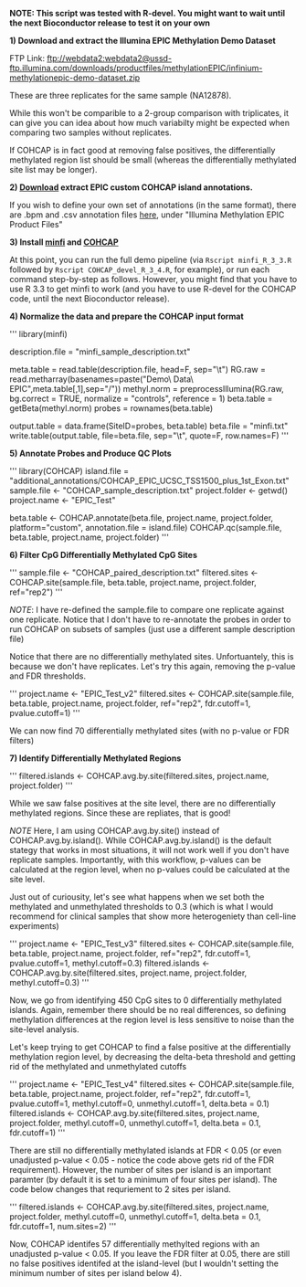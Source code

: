 **NOTE: This script was tested with R-devel.  You might want to wait until the next Bioconductor release to test it on your own**

**1) Download and extract the Illumina EPIC Methylation Demo Dataset**

FTP Link: [ftp://webdata2:webdata2@ussd-ftp.illumina.com/downloads/productfiles/methylationEPIC/infinium-methylationepic-demo-dataset.zip](ftp://webdata2:webdata2@ussd-ftp.illumina.com/downloads/productfiles/methylationEPIC/infinium-methylationepic-demo-dataset.zip)

These are three replicates for the same sample (NA12878).

While this won't be comparible to a 2-group comparison with triplicates, it can give you can idea about how much variabilty might be expected when comparing two samples without replicates.

If COHCAP is in fact good at removing false positives, the differentially methylated region list should be small (whereas the differentially methylated site list may be longer).

**2) [Download](https://sourceforge.net/projects/cohcap/files/additional_Bioconductor_annotations.zip/download) extract EPIC custom COHCAP island annotations.**

If you wish to define your own set of annotations (in the same format), there are .bpm and .csv annotation files [here](http://support.illumina.com/array/array_kits/infinium-methylationepic-beadchip-kit/downloads.html), under "Illumina Methylation EPIC Product Files"

**3) Install [minfi](http://bioconductor.org/packages/release/bioc/html/minfi.html) and [COHCAP](https://www.bioconductor.org/packages/devel/bioc/html/COHCAP.html)**

At this point, you can run the full demo pipeline (via `Rscript minfi_R_3_3.R` followed by `Rscript COHCAP_devel_R_3_4.R`, for example), or run each command step-by-step as follows.  However, you might find that you have to use R 3.3 to get minfi to work (and you have to use R-devel for the COHCAP code, until the next Bioconductor release).

**4) Normalize the data and prepare the COHCAP input format**

'''
library(minfi)

description.file = "minfi_sample_description.txt"

meta.table = read.table(description.file, head=F, sep="\t")
RG.raw = read.metharray(basenames=paste("Demo\ Data\ EPIC",meta.table[,1],sep="/"))
methyl.norm = preprocessIllumina(RG.raw, bg.correct = TRUE, normalize = "controls", reference = 1)
beta.table = getBeta(methyl.norm)
probes = rownames(beta.table)

output.table = data.frame(SiteID=probes, beta.table)
beta.file = "minfi.txt"
write.table(output.table, file=beta.file, sep="\t", quote=F, row.names=F)
'''

**5) Annotate Probes and Produce QC Plots**

'''
library(COHCAP)
island.file = "additional_annotations/COHCAP_EPIC_UCSC_TSS1500_plus_1st_Exon.txt"
sample.file <- "COHCAP_sample_description.txt"
project.folder <- getwd()
project.name <- "EPIC_Test"

beta.table <- COHCAP.annotate(beta.file, project.name, project.folder, platform="custom", annotation.file = island.file)
COHCAP.qc(sample.file, beta.table, project.name, project.folder)
'''

**6) Filter CpG Differentially Methylated CpG Sites**

'''
sample.file <- "COHCAP_paired_description.txt"
filtered.sites <- COHCAP.site(sample.file, beta.table, project.name, project.folder, ref="rep2")
'''

*NOTE*: I have re-defined the sample.file to compare one replicate against one replicate.  Notice that I don't have to re-annotate the probes in order to run COHCAP on subsets of samples (just use a different sample description file)

Notice that there are no differentially methylated sites.  Unfortuantely, this is because we don't have replicates.  Let's try this again, removing the p-value and FDR thresholds.

'''
project.name <- "EPIC_Test_v2"
filtered.sites <- COHCAP.site(sample.file, beta.table, project.name, project.folder, ref="rep2", fdr.cutoff=1, pvalue.cutoff=1)
'''

We can now find 70 differentially methylated sites (with no p-value or FDR filters)

**7) Identify Differentially Methylated Regions**

'''
filtered.islands <- COHCAP.avg.by.site(filtered.sites, project.name, project.folder)
'''

While we saw false positives at the site level, there are no differentially methylated regions.  Since these are repliates, that is good!

*NOTE* Here, I am using COHCAP.avg.by.site() instead of COHCAP.avg.by.island().  While COHCAP.avg.by.island() is the default stategy that works in most situations, it will not work well if you don't have replicate samples.  Importantly, with this workflow, p-values can be calculated at the region level, when no p-values could be calculated at the site level.


Just out of curiousity, let's see what happens when we set both the methylated and unmethylated thresholds to 0.3 (which is what I would recommend for clinical samples that show more heterogeniety than cell-line experiments)

'''
project.name <- "EPIC_Test_v3"
filtered.sites <- COHCAP.site(sample.file, beta.table, project.name, project.folder, ref="rep2", fdr.cutoff=1, pvalue.cutoff=1, methyl.cutoff=0.3)
filtered.islands <- COHCAP.avg.by.site(filtered.sites, project.name, project.folder, methyl.cutoff=0.3)
'''

Now, we go from identifying 450 CpG sites to 0 differentially methylated islands.  Again, remember there should be no real differences, so defining methylation differences at the region level is less sensitive to noise than the site-level analysis.

Let's keep trying to get COHCAP to find a false positive at the differentially methylation region level, by decreasing the delta-beta threshold and getting rid of the methylated and unmethylated cutoffs

'''
project.name <- "EPIC_Test_v4"
filtered.sites <- COHCAP.site(sample.file, beta.table, project.name, project.folder, ref="rep2", fdr.cutoff=1, pvalue.cutoff=1, methyl.cutoff=0, unmethyl.cutoff=1, delta.beta = 0.1)
filtered.islands <- COHCAP.avg.by.site(filtered.sites, project.name, project.folder, methyl.cutoff=0, unmethyl.cutoff=1, delta.beta = 0.1, fdr.cutoff=1)
'''

There are still no differentially methylated islands at FDR < 0.05 (or even unadjusted p-value < 0.05 - notice the code above gets rid of the FDR requirement).  However, the number of sites per island is an important paramter (by default it is set to a minimum of four sites per island).  The code below changes that requriement to 2 sites per island.

'''
filtered.islands <- COHCAP.avg.by.site(filtered.sites, project.name, project.folder, methyl.cutoff=0, unmethyl.cutoff=1, delta.beta = 0.1, fdr.cutoff=1, num.sites=2)
'''

Now, COHCAP identifes 57 differentially methylted regions with an unadjusted p-value < 0.05.  If you leave the FDR filter at 0.05, there are still no false positives identifed at the island-level (but I wouldn't setting the minimum number of sites per island below 4).
